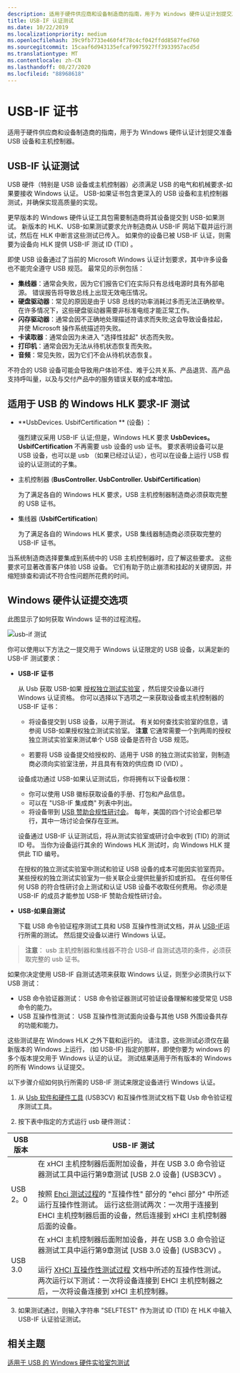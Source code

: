 ```yaml
---
description: 适用于硬件供应商和设备制造商的指南，用于为 Windows 硬件认证计划提交准备 USB 设备和主机控制器。
title: USB-IF 认证测试
ms.date: 10/22/2019
ms.localizationpriority: medium
ms.openlocfilehash: 39c9fb7733e460f4f78c4cf042ffdd8587fed760
ms.sourcegitcommit: 15caaf6d943135efcaf9975927ff3933957acd5d
ms.translationtype: MT
ms.contentlocale: zh-CN
ms.lasthandoff: 08/27/2020
ms.locfileid: "88968618"
---
```

# <a name="usb-if-certification"></a>USB-IF 证书

适用于硬件供应商和设备制造商的指南，用于为 Windows 硬件认证计划提交准备 USB 设备和主机控制器。

## <a name="usb-if-certification-tests"></a>USB-IF 认证测试

USB 硬件（特别是 USB 设备或主机控制器）必须满足 USB 的电气和机械要求-如果要接收 Windows 认证。 USB-如果证书包含更深入的 USB 设备和主机控制器测试，并确保实现高质量的实现。

更早版本的 Windows 硬件认证工具包需要制造商将其设备提交到 USB-如果测试。 新版本的 HLK、USB-如果测试要求允许制造商从 USB-IF 网站下载并运行测试，然后在 HLK 中断言这些测试已传入。 如果你的设备已被 USB-IF 认证，则需要为设备向 HLK 提供 USB-IF 测试 ID (TID) 。

即使 USB 设备通过了当前的 Microsoft Windows 认证计划要求，其中许多设备也不能完全遵守 USB 规范。 最常见的示例包括：

- **集线器**：通常会失败，因为它们报告它们在实际只有总线电源时具有外部电源。 错误报告将导致总线上出现无效电压情况。
- **硬盘驱动器**：常见的原因是由于 USB 总线的功率消耗过多而无法正确枚举。 在许多情况下，这些硬盘驱动器需要非标准电缆才能正常工作。
- **闪存驱动器**：通常会因不正确地处理描述符请求而失败;这会导致设备挂起，并使 Microsoft 操作系统描述符失败。
- **卡读取器**：通常会因为未进入 "选择性挂起" 状态而失败。
- **打印机**：通常会因为无法从待机状态恢复而失败。
- **音频**：常见失败，因为它们不会从待机状态恢复。

不符合的 USB 设备可能会导致用户体验不佳、难于公共关系、产品退货、高产品支持呼叫量，以及与交付产品中的服务错误关联的成本增加。

## <a name="windows-hlk-requirements-for-usb-if-tests"></a>适用于 USB 的 Windows HLK 要求-IF 测试

- **UsbDevices. UsbifCertification ** (设备) ：

    强烈建议采用 USB-IF 认证;但是，Windows HLK 要求 **UsbDevices。 UsbifCertification** 不再需要 usb 设备的 usb 证书。 要求表明设备可以是 USB 设备，也可以是 usb （如果已经过认证），也可以在设备上运行 USB 假设的认证测试的子集。

- 主机控制器 (**BusController. UsbController. UsbifCertification**) 

    为了满足各自的 Windows HLK 要求，USB 主机控制器制造商必须获取完整的 USB 证书。

- 集线器 (**UsbifCertification**) 

    为了满足各自的 Windows HLK 要求，USB 集线器制造商必须获取完整的 USB-IF 证书。

当系统制造商选择要集成到系统中的 USB 主机控制器时，应了解这些要求。 这些要求可显著改善客户体验 USB 设备。 它们有助于防止崩溃和挂起的关键原因，并缩短排查和调试不符合性问题所花费的时间。

## <a name="windows-hardware-certification-submission-options"></a>Windows 硬件认证提交选项

此图显示了如何获取 Windows 证书的过程流程。

![usb-if 测试](images/usbif-testing.png)

你可以使用以下方法之一提交用于 Windows 认证限定的 USB 设备，以满足新的 USB-IF 测试要求：

- **USB-IF 证书**

  从 Usb 获取 USB-如果 [授权独立测试实验室](https://www.usb.org/labs) ，然后提交设备以进行 Windows 认证资格。 你可以选择以下选项之一来获取设备或主机控制器的 USB-IF 证书：

  - 将设备提交到 USB 设备，以用于测试。 有关如何查找实验室的信息，请参阅 USB-如果授权独立测试实验室。
      **注意**  它通常需要一个到两周的授权独立测试实验室来测试单个 USB 设备是否符合 USB 规范。

  - 若要将 USB 设备提交给授权的、适用于 USB 的独立测试实验室，则制造商必须向实验室注册，并且具有有效的供应商 ID (VID) 。

  设备成功通过 USB-如果认证测试后，你将拥有以下设备权限：

  - 你可以使用 USB 徽标获取设备的手册、打包和产品信息。
  - 可以在 "USB-IF 集成商" 列表中列出。
  - 将设备带到 [USB 赞助合规性研讨会](https://www.usb.org/upcoming-events)。 每年，美国的四个讨论会都已举行，其中一场讨论会保存在亚洲。

  设备通过 USB-IF 认证测试后，将从测试实验室或研讨会中收到 (TID) 的测试 ID 号。 当你为设备运行其余的 Windows HLK 测试时，向 Windows HLK 提供此 TID 编号。

  在授权的独立测试实验室中测试和验证 USB 设备的成本可能因实验室而异。 某些授权的独立测试实验室为一些关联企业提供批量折扣或折扣。 在任何带任何 USB 的符合性研讨会上测试和认证 USB 设备不收取任何费用。 你必须是 USB-IF 的成员才能参加 USB-IF 赞助合规性研讨会。

- **USB-如果自测试**

  下载 USB 命令验证程序测试工具和 USB 互操作性测试文档，并从 [USB-IF](https://usb.org/usb32tools)运行所需的测试。 然后提交设备以进行 Windows 认证。

 >**注意**： usb 主机控制器和集线器不符合 USB-if 自测试选项的条件，必须获取完整的 usb 证书。

  如果你决定使用 USB-IF 自测试选项来获取 Windows 认证，则至少必须执行以下 USB 测试：

  - USB 命令验证器测试： USB 命令验证器测试可验证设备理解和接受常见 USB 命令的能力。
  - USB 互操作性测试： USB 互操作性测试面向设备与其他 USB 外围设备共存的功能和能力。

  这些测试是在 Windows HLK 之外下载和运行的。 请注意，这些测试必须仅在最新版本的 Windows 上运行， (如 USB-IF) 指定的那样，即使你要为 windows 的多个版本提交用于 Windows 认证的认证。 测试结果适用于所有版本的 Windows 的所有 Windows 认证提交。

  以下步骤介绍如何执行所需的 USB-IF 测试来限定设备进行 Windows 认证。

  1. 从 [Usb 软件和硬件工具](https://usb.org/usb32tools) (USB3CV) 和互操作性测试文档下载 Usb 命令验证程序测试工具。

  2. 按下表中指定的方式运行 usb 硬件测试：

  | USB 版本 | USB-IF 测试 |
  | --- | --- |
  | USB 2。0 | 在 xHCI 主机控制器后面附加设备，并在 USB 3.0 命令验证器测试工具中运行第9章测试 [USB 2.0 设备] (USB3CV) 。 <br><br> 按照 [Ehci 测试过程](https://compliance.usb.org/resources/GoldSuite%20Test%20Procedure.pdf)的 "互操作性" 部分的 "ehci 部分" 中所述运行互操作性测试。 运行这些测试两次：一次用于连接到 EHCI 主机控制器后面的设备，然后连接到 xHCI 主机控制器后面的设备。 |
  | USB 3.0 | 在 xHCI 主机控制器后面附加设备，并在 USB 3.0 命令验证器测试工具中运行第9章测试 [USB 3.0 设备] (USB3CV) 。 <br><br> 运行 [XHCI 互操作性测试过程](https://www.usb.org/document-library/xhci-interoperability-test-procedures-peripherals-hubs-and-hosts-version-096) 文档中所述的互操作性测试。 两次运行以下测试：一次将设备连接到 EHCI 主机控制器之后，一次将设备连接到 xHCI 主机控制器。 |
  
  3. 如果测试通过，则输入字符串 "SELFTEST" 作为测试 ID (TID) 在 HLK 中输入 USB-IF 认证验证测试。

## <a name="related-topics"></a>相关主题

[适用于 USB 的 Windows 硬件实验室包测试](windows-hardware-certification-kit-tests-for-usb.md)
